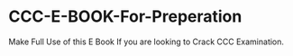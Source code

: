 # CCC-E-BOOK-For-Preperation
Make Full Use of this E Book If you are looking to Crack CCC Examination.
